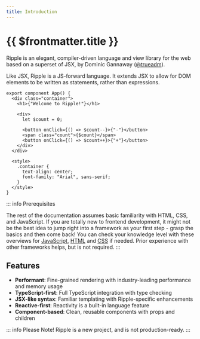 ```yaml
---
title: Introduction
---
```


# {{ $frontmatter.title }}

Ripple is an elegant, compiler-driven language and view library for the web based on a superset of JSX, by Dominic Gannaway ([@trueadm](https://github.com/trueadm)).

Like JSX, Ripple is a JS-forward language. It extends JSX to allow for DOM elements to be written as statements, rather than expressions.

```ripple
export component App() {
  <div class="container">
    <h1>{"Welcome to Ripple!"}</h1>

    <div>
      let $count = 0;

      <button onClick={() => $count--}>{"-"}</button>
      <span class="count">{$count}</span>
      <button onClick={() => $count++}>{"+"}</button>
    </div>
  </div>

  <style>
    .container {
      text-align: center;
      font-family: "Arial", sans-serif;
    }
  </style>
}
```

::: info Prerequisites

The rest of the documentation assumes basic familiarity with HTML, CSS, and
JavaScript. If you are totally new to frontend development, it might not be the
best idea to jump right into a framework as your first step - grasp the basics
and then come back! You can check your knowledge level with these overviews for
[JavaScript](https://developer.mozilla.org/en-US/docs/Web/JavaScript/A_re-introduction_to_JavaScript),
[HTML](https://developer.mozilla.org/en-US/docs/Learn/HTML/Introduction_to_HTML)
and [CSS](https://developer.mozilla.org/en-US/docs/Learn/CSS/First_steps) if
needed. Prior experience with other frameworks helps, but is not required.
:::

## Features

- **Performant**: Fine-grained rendering with industry-leading performance and memory usage
- **TypeScript-first**: Full TypeScript integration with type checking
- **JSX-like syntax**: Familiar templating with Ripple-specific enhancements
- **Reactive-first**: Reactivity is a built-in language feature
- **Component-based**: Clean, reusable components with props and children

::: info Please Note!
Ripple is a new project, and is not production-ready.
:::
